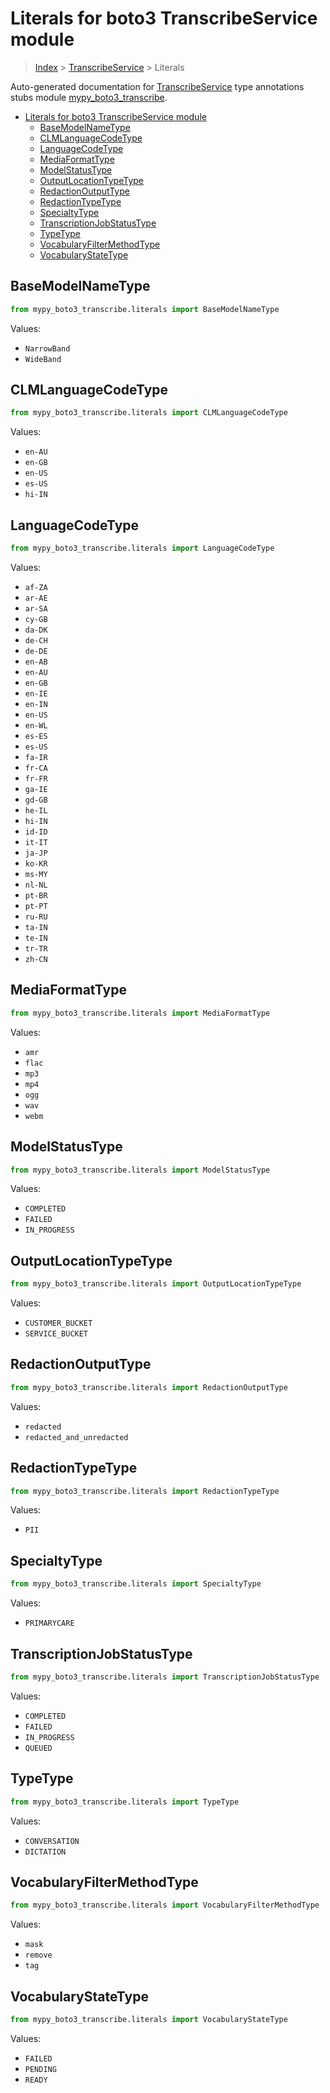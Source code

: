 # Literals for boto3 TranscribeService module

> [Index](..) > [TranscribeService](.) > Literals

Auto-generated documentation for
[TranscribeService](https://boto3.amazonaws.com/v1/documentation/api/1.17.72/reference/services/transcribe.html#TranscribeService)
type annotations stubs module
[mypy_boto3_transcribe](https://pypi.org/project/mypy-boto3-transcribe/).

- [Literals for boto3 TranscribeService module](#literals-for-boto3-transcribeservice-module)
  - [BaseModelNameType](#basemodelnametype)
  - [CLMLanguageCodeType](#clmlanguagecodetype)
  - [LanguageCodeType](#languagecodetype)
  - [MediaFormatType](#mediaformattype)
  - [ModelStatusType](#modelstatustype)
  - [OutputLocationTypeType](#outputlocationtypetype)
  - [RedactionOutputType](#redactionoutputtype)
  - [RedactionTypeType](#redactiontypetype)
  - [SpecialtyType](#specialtytype)
  - [TranscriptionJobStatusType](#transcriptionjobstatustype)
  - [TypeType](#typetype)
  - [VocabularyFilterMethodType](#vocabularyfiltermethodtype)
  - [VocabularyStateType](#vocabularystatetype)

## BaseModelNameType

```python
from mypy_boto3_transcribe.literals import BaseModelNameType
```

Values:

- `NarrowBand`
- `WideBand`

## CLMLanguageCodeType

```python
from mypy_boto3_transcribe.literals import CLMLanguageCodeType
```

Values:

- `en-AU`
- `en-GB`
- `en-US`
- `es-US`
- `hi-IN`

## LanguageCodeType

```python
from mypy_boto3_transcribe.literals import LanguageCodeType
```

Values:

- `af-ZA`
- `ar-AE`
- `ar-SA`
- `cy-GB`
- `da-DK`
- `de-CH`
- `de-DE`
- `en-AB`
- `en-AU`
- `en-GB`
- `en-IE`
- `en-IN`
- `en-US`
- `en-WL`
- `es-ES`
- `es-US`
- `fa-IR`
- `fr-CA`
- `fr-FR`
- `ga-IE`
- `gd-GB`
- `he-IL`
- `hi-IN`
- `id-ID`
- `it-IT`
- `ja-JP`
- `ko-KR`
- `ms-MY`
- `nl-NL`
- `pt-BR`
- `pt-PT`
- `ru-RU`
- `ta-IN`
- `te-IN`
- `tr-TR`
- `zh-CN`

## MediaFormatType

```python
from mypy_boto3_transcribe.literals import MediaFormatType
```

Values:

- `amr`
- `flac`
- `mp3`
- `mp4`
- `ogg`
- `wav`
- `webm`

## ModelStatusType

```python
from mypy_boto3_transcribe.literals import ModelStatusType
```

Values:

- `COMPLETED`
- `FAILED`
- `IN_PROGRESS`

## OutputLocationTypeType

```python
from mypy_boto3_transcribe.literals import OutputLocationTypeType
```

Values:

- `CUSTOMER_BUCKET`
- `SERVICE_BUCKET`

## RedactionOutputType

```python
from mypy_boto3_transcribe.literals import RedactionOutputType
```

Values:

- `redacted`
- `redacted_and_unredacted`

## RedactionTypeType

```python
from mypy_boto3_transcribe.literals import RedactionTypeType
```

Values:

- `PII`

## SpecialtyType

```python
from mypy_boto3_transcribe.literals import SpecialtyType
```

Values:

- `PRIMARYCARE`

## TranscriptionJobStatusType

```python
from mypy_boto3_transcribe.literals import TranscriptionJobStatusType
```

Values:

- `COMPLETED`
- `FAILED`
- `IN_PROGRESS`
- `QUEUED`

## TypeType

```python
from mypy_boto3_transcribe.literals import TypeType
```

Values:

- `CONVERSATION`
- `DICTATION`

## VocabularyFilterMethodType

```python
from mypy_boto3_transcribe.literals import VocabularyFilterMethodType
```

Values:

- `mask`
- `remove`
- `tag`

## VocabularyStateType

```python
from mypy_boto3_transcribe.literals import VocabularyStateType
```

Values:

- `FAILED`
- `PENDING`
- `READY`
